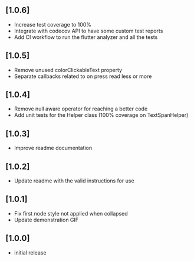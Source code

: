 ## [1.0.6]
- Increase test coverage to 100%
- Integrate with codecov API to have some custom test reports
- Add CI workflow to run the flutter analyzer and all the tests

## [1.0.5]
- Remove unused colorClickableText property
- Separate callbacks related to on press read less or more

## [1.0.4]
- Remove null aware operator for reaching a better code
- Add unit tests for the Helper class (100% coverage on TextSpanHelper)

## [1.0.3]
- Improve readme documentation

## [1.0.2]
- Update readme with the valid instructions for use

## [1.0.1] 
- Fix first node style not applied when collapsed
- Update demonstration GIF
## [1.0.0] 
- initial release
